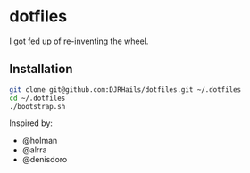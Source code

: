 # dotfiles

I got fed up of re-inventing the wheel.

## Installation
```bash
git clone git@github.com:DJRHails/dotfiles.git ~/.dotfiles
cd ~/.dotfiles
./bootstrap.sh
```

Inspired by:
- @holman
- @alrra
- @denisdoro
